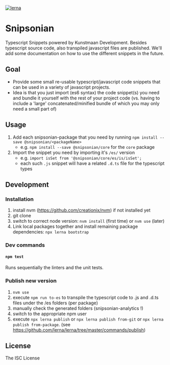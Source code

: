 [![lerna](https://img.shields.io/badge/maintained%20with-lerna-cc00ff.svg)](https://lernajs.io/)

# Snipsonian

Typescript Snippets powered by Kunstmaan Development.
Besides typescript source code, also transpiled javascript files are published.
We'll add some documentation on how to use the different snippets in the future.


## Goal

* Provide some small re-usable typescript/javascript code snippets that can be used in a variety of javascript projects.
* Idea is that you just import (es6 syntax) the code snippet(s) you need and bundle it yourself with the rest of your project code (vs. having to include a 'large' concatenated/minified bundle of which you may only need a small part of)


## Usage

1. Add each snipsonian-package that you need by running `npm install --save @snipsonian/<packageName>`
    * e.g. `npm install --save @snipsonian/core` for the `core` package
2. Import the snippet you need by importing it's `/es/` version
    * e.g. `import isSet from '@snipsonian/core/es/is/isSet';`
    * each such `.js` snippet will have a related `.d.ts` file for the typescript types

## Development

### Installation

1. install nvm (https://github.com/creationix/nvm) if not installed yet
2. git clone <this repo>
3. switch to correct node version: `nvm install` (first time) or `nvm use` (later)
4. Link local packages together and install remaining package dependencies: `npx lerna bootstrap`


### Dev commands

#### `npm test`

Runs sequentially the linters and the unit tests.


### Publish new version

1. `nvm use`
2. execute `npm run to-es` to transpile the typescript code to .js and .d.ts files under the /es folders (per package)
3. manually check the generated folders (snipsonian-analytics !)
4. switch to the appropriate npm user
5. execute `npx lerna publish` or `npx lerna publish from-git` or `npx lerna publish from-package`. (see https://github.com/lerna/lerna/tree/master/commands/publish)


## License

The ISC License
